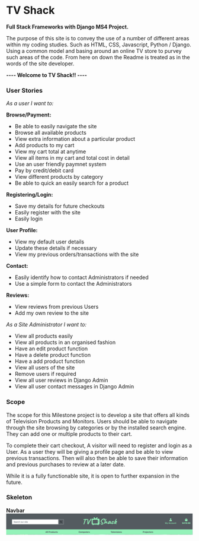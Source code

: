 # TV Shack
**Full Stack Frameworks with Django MS4 Project.**

The purpose of this site is to convey the use of a number of different areas within my coding studies. Such as HTML, CSS, Javascript, Python / Django. Using a common model and basing around an online TV store to purvey such areas of the code. From here on down the Readme is treated as in the words of the site developer.

**---- Welcome to TV Shack!! ----**


### User Stories
*As a user I want to:*

**Browse/Payment:**

 * Be able to easily navigate the site
 * Browse all available products
 * View extra information about a particular product
 * Add products to my cart
 * View my cart total at anytime
 * View all items in my cart and total cost in detail
 * Use an user friendly paymnet system 
 * Pay by credit/debit card
 * View different products by category
 * Be able to quick an easily search for a product

**Registering/Login:**

 *	Save my details for future checkouts
 *	Easily register with the site
 *	Easily login

**User Profile:**

 * View my default user details
 * Update these details if necessary
 * View my previous orders/transactions with the site

**Contact:**

 * Easily identify how to contact Administrators if needed
 * Use a simple form to contact the Administrators

**Reviews:**

 * View reviews from previous Users
 * Add my own review to the site


*As a Site Administrator I want to:*
 * View all products easily
 * View all products in an organised fashion
 * Have an edit product function
 * Have a delete product function
 * Have a add product function
 * View all users of the site
 * Remove users if required
 * View all user reviews in Django Admin
 * View all user contact messages in Django Admin

### Scope
The scope for this Milestone project is to develop a site that offers all kinds of Television Products and Monitors. Users should be able to navigate through the site browsing by categories or by the installed search engine. They can add one or multiple products to their cart.

To complete their cart checkout, A visitor will need to register and login as a User. As a user they will be giving a profile page and be able to view previous transactions. Then will also then be able to save their information and previous purchases to review at a later date.

While it is a fully functionable site, it is open to further expansion in the future.


### Skeleton

**Navbar**
<a target="_blank" rel="noopener noreferrer" href="https://github.com/bar-dev/tv_shack/blob/master/static/wireframes/header.png"><img src="https://github.com/bar-dev/tv_shack/blob/master/static/wireframes/header.png" alt="Navbar" style="max-width:100%;"></a>

